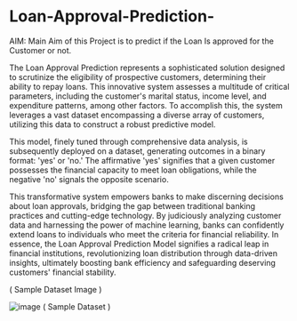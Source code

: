 # Loan-Approval-Prediction-
AIM: Main Aim of this Project is to predict if the Loan Is approved for the Customer or not.

The Loan Approval Prediction represents a sophisticated solution designed to scrutinize the eligibility of prospective customers, determining their ability to repay loans. This innovative system assesses a multitude of critical parameters, including the customer's marital status, income level, and expenditure patterns, among other factors. To accomplish this, the system leverages a vast dataset encompassing a diverse array of customers, utilizing this data to construct a robust predictive model.

This model, finely tuned through comprehensive data analysis, is subsequently deployed on a dataset, generating outcomes in a binary format: 'yes' or 'no.' The affirmative 'yes' signifies that a given customer possesses the financial capacity to meet loan obligations, while the negative 'no' signals the opposite scenario.

This transformative system empowers banks to make discerning decisions about loan approvals, bridging the gap between traditional banking practices and cutting-edge technology. By judiciously analyzing customer data and harnessing the power of machine learning, banks can confidently extend loans to individuals who meet the criteria for financial reliability.
In essence, the Loan Approval Prediction Model signifies a radical leap in financial institutions, revolutionizing loan distribution through data-driven insights, ultimately boosting bank efficiency and safeguarding deserving customers' financial stability.

( Sample Dataset Image )

![image](https://github.com/Mrud11/Loan-Approval-Prediction-/assets/80881870/8e553462-b178-405b-b9f0-5995eed01dde) ( Sample Dataset )
